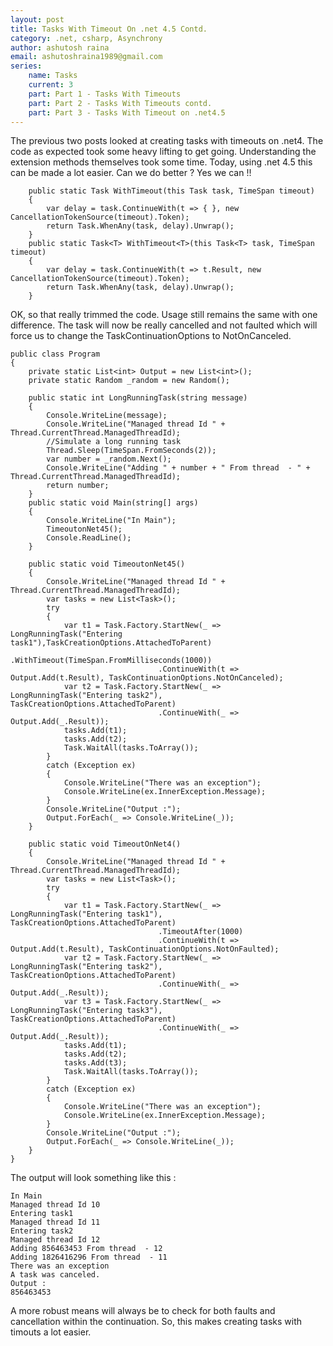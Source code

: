```yaml
---
layout: post
title: Tasks With Timeout On .net 4.5 Contd.
category: .net, csharp, Asynchrony
author: ashutosh raina
email: ashutoshraina1989@gmail.com
series:
    name: Tasks
    current: 3
    part: Part 1 - Tasks With Timeouts
    part: Part 2 - Tasks With Timeouts contd.
    part: Part 3 - Tasks With Timeout on .net4.5
---
```


The previous two posts looked at creating tasks with timeouts on .net4. The code as expected took some heavy lifting to get going. Understanding the extension methods themselves took some time. Today, using .net 4.5 this can be made a lot easier. Can we do better ? Yes we can !!

        public static Task WithTimeout(this Task task, TimeSpan timeout)
        {
            var delay = task.ContinueWith(t => { }, new CancellationTokenSource(timeout).Token);
            return Task.WhenAny(task, delay).Unwrap();
        }
        public static Task<T> WithTimeout<T>(this Task<T> task, TimeSpan timeout)
        {            
            var delay = task.ContinueWith(t => t.Result, new CancellationTokenSource(timeout).Token);
            return Task.WhenAny(task, delay).Unwrap();
        }

<!--excerpt-->
OK, so that really trimmed the code. Usage still remains the same with one difference. The task will now be really cancelled and not faulted which will force us to change the TaskContinuationOptions to NotOnCanceled.

    public class Program
    {
        private static List<int> Output = new List<int>();
        private static Random _random = new Random();
        
        public static int LongRunningTask(string message)
        {
            Console.WriteLine(message);
            Console.WriteLine("Managed thread Id " + Thread.CurrentThread.ManagedThreadId);
            //Simulate a long running task
            Thread.Sleep(TimeSpan.FromSeconds(2));
            var number = _random.Next();
            Console.WriteLine("Adding " + number + " From thread  - " + Thread.CurrentThread.ManagedThreadId);
            return number;
        }
        public static void Main(string[] args)
        {
            Console.WriteLine("In Main");
            TimeoutonNet45();
            Console.ReadLine();
        }

        public static void TimeoutonNet45()
        {
            Console.WriteLine("Managed thread Id " + Thread.CurrentThread.ManagedThreadId);
            var tasks = new List<Task>();
            try
            {
                var t1 = Task.Factory.StartNew(_ => LongRunningTask("Entering task1"),TaskCreationOptions.AttachedToParent)
                                     .WithTimeout(TimeSpan.FromMilliseconds(1000))                
                                     .ContinueWith(t => Output.Add(t.Result), TaskContinuationOptions.NotOnCanceled);
                var t2 = Task.Factory.StartNew(_ => LongRunningTask("Entering task2"), TaskCreationOptions.AttachedToParent)
                                     .ContinueWith(_ => Output.Add(_.Result));
                tasks.Add(t1);
                tasks.Add(t2);
                Task.WaitAll(tasks.ToArray());
            }
            catch (Exception ex)
            {
                Console.WriteLine("There was an exception");
                Console.WriteLine(ex.InnerException.Message);
            }
            Console.WriteLine("Output :");
            Output.ForEach(_ => Console.WriteLine(_));
        }

        public static void TimeoutOnNet4()
        {
            Console.WriteLine("Managed thread Id " + Thread.CurrentThread.ManagedThreadId);
            var tasks = new List<Task>();
            try
            {
                var t1 = Task.Factory.StartNew(_ => LongRunningTask("Entering task1"), TaskCreationOptions.AttachedToParent)
                                     .TimeoutAfter(1000)
                                     .ContinueWith(t => Output.Add(t.Result), TaskContinuationOptions.NotOnFaulted);
                var t2 = Task.Factory.StartNew(_ => LongRunningTask("Entering task2"), TaskCreationOptions.AttachedToParent)
                                     .ContinueWith(_ => Output.Add(_.Result));
                var t3 = Task.Factory.StartNew(_ => LongRunningTask("Entering task3"), TaskCreationOptions.AttachedToParent)
                                     .ContinueWith(_ => Output.Add(_.Result));
                tasks.Add(t1);
                tasks.Add(t2);
                tasks.Add(t3);
                Task.WaitAll(tasks.ToArray());
            }
            catch (Exception ex)
            {
                Console.WriteLine("There was an exception");
                Console.WriteLine(ex.InnerException.Message);
            }
            Console.WriteLine("Output :");
            Output.ForEach(_ => Console.WriteLine(_));
        }
    }

The output will look something like this :

    In Main
    Managed thread Id 10
    Entering task1
    Managed thread Id 11
    Entering task2
    Managed thread Id 12
    Adding 856463453 From thread  - 12
    Adding 1826416296 From thread  - 11
    There was an exception
    A task was canceled.
    Output :
    856463453

A more robust means will always be to check for both faults and cancellation within the continuation. So, this makes creating tasks with timouts a lot easier.